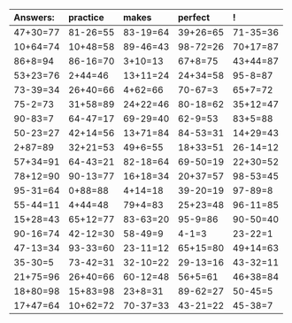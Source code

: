 | Answers: | practice | makes | perfect | ! |
| :--- | :--- | :--- | :--- | :--- |
| 47+30=77 | 81-26=55 | 83-19=64 | 39+26=65 | 71-35=36 | 
| 10+64=74 | 10+48=58 | 89-46=43 | 98-72=26 | 70+17=87 | 
| 86+8=94 | 86-16=70 | 3+10=13 | 67+8=75 | 43+44=87 | 
| 53+23=76 | 2+44=46 | 13+11=24 | 24+34=58 | 95-8=87 | 
| 73-39=34 | 26+40=66 | 4+62=66 | 70-67=3 | 65+7=72 | 
| 75-2=73 | 31+58=89 | 24+22=46 | 80-18=62 | 35+12=47 | 
| 90-83=7 | 64-47=17 | 69-29=40 | 62-9=53 | 83+5=88 | 
| 50-23=27 | 42+14=56 | 13+71=84 | 84-53=31 | 14+29=43 | 
| 2+87=89 | 32+21=53 | 49+6=55 | 18+33=51 | 26-14=12 | 
| 57+34=91 | 64-43=21 | 82-18=64 | 69-50=19 | 22+30=52 | 
| 78+12=90 | 90-13=77 | 16+18=34 | 20+37=57 | 98-53=45 | 
| 95-31=64 | 0+88=88 | 4+14=18 | 39-20=19 | 97-89=8 | 
| 55-44=11 | 4+44=48 | 79+4=83 | 25+23=48 | 96-11=85 | 
| 15+28=43 | 65+12=77 | 83-63=20 | 95-9=86 | 90-50=40 | 
| 90-16=74 | 42-12=30 | 58-49=9 | 4-1=3 | 23-22=1 | 
| 47-13=34 | 93-33=60 | 23-11=12 | 65+15=80 | 49+14=63 | 
| 35-30=5 | 73-42=31 | 32-10=22 | 29-13=16 | 43-32=11 | 
| 21+75=96 | 26+40=66 | 60-12=48 | 56+5=61 | 46+38=84 | 
| 18+80=98 | 15+83=98 | 23+8=31 | 89-62=27 | 50-45=5 | 
| 17+47=64 | 10+62=72 | 70-37=33 | 43-21=22 | 45-38=7 | 
